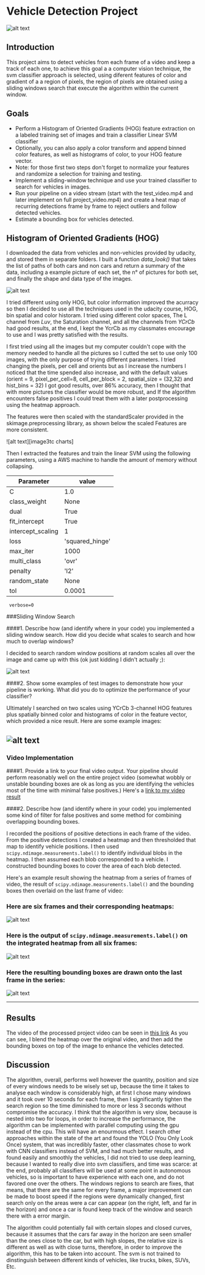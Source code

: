 # Vehicle Detection Project

[//]: # (Image References)
[image1]: ./output_images/video_example.gif
[image2]: ./examples/HOG_example.jpg
[image3]: ./examples/sliding_windows.jpg
[image4]: ./examples/sliding_window.jpg
[image5]: ./examples/bboxes_and_heat.png
[image6]: ./examples/labels_map.png
[image7]: ./examples/output_bboxes.png
[video1]: ./project_video.mp4

![alt text][image1]

## Introduction

This project aims to detect vehicles from each frame of a video and keep a track of each one, to achieve this goal a a computer vision technique, the svm classifier approach is selected, using diferent features of color and gradient of a a region of pixels, the region of pixels are obtained using a sliding windows search that execute the algorithm within the current window.

## Goals

* Perform a Histogram of Oriented Gradients (HOG) feature extraction on a labeled training set of images and train a classifier Linear SVM classifier
* Optionally, you can also apply a color transform and append binned color features, as well as histograms of color, to your HOG feature vector. 
* Note: for those first two steps don't forget to normalize your features and randomize a selection for training and testing.
* Implement a sliding-window technique and use your trained classifier to search for vehicles in images.
* Run your pipeline on a video stream (start with the test_video.mp4 and later implement on full project_video.mp4) and create a heat map of recurring detections frame by frame to reject outliers and follow detected vehicles.
* Estimate a bounding box for vehicles detected.

## Histogram of Oriented Gradients (HOG)

I downloaded the data from vehicles and non-vehicles provided by udacity, and stored them in separate folders.
I built a function *data_look()* that takes the list of paths of both cars and non cars and return a summary of the data, including a example picture of each set,  the n° of pictures for both set, and finally the shape and data type of the images.

![alt text][image2]

I tried different using only HOG, but color information improved the acurracy so then I decided to use all the techniques used in the udacity course, HOG, bin spatial and color historam. I tried using different color spaces, The L channel from *Luv*, the Saturation channel, and all the channels from *YCrCb* had good results, at the end, I kept the YcrCb as my classmates encourage to use and I was pretty satisfied with the results.

I first tried using all the images but my computer couldn't cope with the memory needed to handle all the pictures so I cutted the set to use only 100 images, with the only purpose of trying different parameters. I tried changing the pixels, per cell and orients but as I increase the numbers I noticed that the time spended also increase, and with the default values (orient = 9, pixel_per_cell=8, cell_per_block = 2, spatial_size = (32,32) and hist_bins = 32) I got good results, over 86% accuracy, then I thought that with more pictures the classifier would be more robust, and If the algorithm encounters false positives I could treat them with a later postprocessing using the heatmap approach.

The features were then scaled with the standardScaler provided in the skimage.preprocessing library, as shown below the scaled Features are more consistent.

![alt text][image3tc charts]

Then I extracted the features and train the linear SVM using the following parameters, using a AWS machine to handle the amount of memory without collapsing.

|Parameter  |value |
|-----------|------|
|C|1.0|
|class_weight|None|
|dual|True|
|fit_intercept|True|
|intercept_scaling|1|
|loss|'squared_hinge'|
|max_iter|1000|
|multi_class|'ovr'|
|penalty|'l2'|
|random_state|None|
|tol|0.0001|
     verbose=0

###Sliding Window Search

####1. Describe how (and identify where in your code) you implemented a sliding window search.  How did you decide what scales to search and how much to overlap windows?

I decided to search random window positions at random scales all over the image and came up with this (ok just kidding I didn't actually ;):

![alt text][image3]

####2. Show some examples of test images to demonstrate how your pipeline is working.  What did you do to optimize the performance of your classifier?

Ultimately I searched on two scales using YCrCb 3-channel HOG features plus spatially binned color and histograms of color in the feature vector, which provided a nice result.  Here are some example images:

![alt text][image4]
---

### Video Implementation

####1. Provide a link to your final video output.  Your pipeline should perform reasonably well on the entire project video (somewhat wobbly or unstable bounding boxes are ok as long as you are identifying the vehicles most of the time with minimal false positives.)
Here's a [link to my video result](./project_video.mp4)


####2. Describe how (and identify where in your code) you implemented some kind of filter for false positives and some method for combining overlapping bounding boxes.

I recorded the positions of positive detections in each frame of the video.  From the positive detections I created a heatmap and then thresholded that map to identify vehicle positions.  I then used `scipy.ndimage.measurements.label()` to identify individual blobs in the heatmap.  I then assumed each blob corresponded to a vehicle.  I constructed bounding boxes to cover the area of each blob detected.  

Here's an example result showing the heatmap from a series of frames of video, the result of `scipy.ndimage.measurements.label()` and the bounding boxes then overlaid on the last frame of video:

### Here are six frames and their corresponding heatmaps:

![alt text][image5]

### Here is the output of `scipy.ndimage.measurements.label()` on the integrated heatmap from all six frames:
![alt text][image6]

### Here the resulting bounding boxes are drawn onto the last frame in the series:
![alt text][image7]



---
## Results
The video of the processed project video can be seen in [this link](https://www.youtube.com/watch?v=44fYlcBOYA0)
As you can see, I blend the heatmap over the original video, and then add the bounding boxes on top of the image to enhance the vehicles detected.

## Discussion

The algorithm, overall, performs well however the quantity, position and size of every windows needs to be wisely set up, because the time it takes to analyse each window is considerably high, at first I chose many windows and it took over 10 seconds for each frame, then I significantly tighten the search region so the time diminished to more or less 3 seconds without compromise the accuracy. 
I think that the algorithm is very slow, because is nested into two for loops, in order to increase the performance, the algorithm can be implemented with parallel computing using the gpu instead of the cpu. This will have an enourmous effect. I search other approaches within the state of the art and found the YOLO (You Only Look Once) system, that was incredibly faster, other classmates chose to work with CNN classifiers instead of SVM, and had much better results, and found easily and smoothly the vehicles, I did not tried to use deep learning, because I wanted to really dive into svm classifiers, and time was scarce: at the end, probably all classifiers will be used at some point in autonomous vehicles, so is important to have experience with each one, and do not favored one over the others.
The windows regions to search are fixes, that means, that there are the same for every frame, a major improvement can be made to boost speed if the regions were dynamically changed, first search only on the areas were a car can appear (on the right, left, and far in the horizon) and once a car is found keep track of the window and search there with a error margin.

The algorithm could potentially fail with certain slopes and closed curves, because it assumes that the cars far away in the horizon are seen smaller than the ones close to the car, but with high slopes, the relative size is different as well as with close turns, therefore, in order to improve the algorithm, this has to be taken into account.
The svm is not trained to dinstinguish between different kinds of vehicles, like trucks, bikes, SUVs, Etc. 
